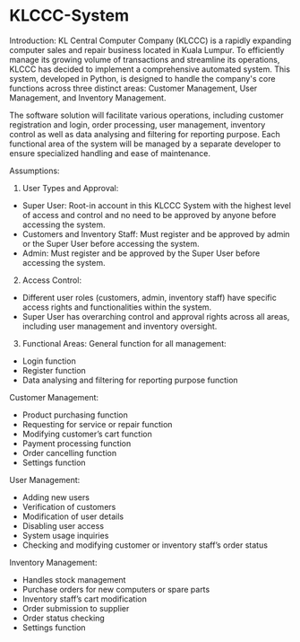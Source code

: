 # KLCCC-System

Introduction:
KL Central Computer Company (KLCCC) is a rapidly expanding computer sales and repair business located in Kuala Lumpur. To efficiently manage its growing volume of transactions and streamline its operations, KLCCC has decided to implement a comprehensive automated system. This system, developed in Python, is designed to handle the company's core functions across three distinct areas: Customer Management, User Management, and Inventory Management.

The software solution will facilitate various operations, including customer registration and login, order processing, user management, inventory control as well as data analysing and filtering for reporting purpose. Each functional area of the system will be managed by a separate developer to ensure specialized handling and ease of maintenance. 

Assumptions:
1.	User Types and Approval:
-	Super User: Root-in account in this KLCCC System with the highest level of access and control and no need to be approved by anyone before accessing the system.
-	Customers and Inventory Staff: Must register and be approved by admin or the Super User before accessing the system.
-	Admin: Must register and be approved by the Super User before accessing the system.

2.	Access Control:
-	Different user roles (customers, admin, inventory staff) have specific access rights and functionalities within the system.
-	Super User has overarching control and approval rights across all areas, including user management and inventory oversight.

3.	Functional Areas:
General function for all management:
-	Login function
-	Register function
-	Data analysing and filtering for reporting purpose function
  
Customer Management:
-	Product purchasing function
-	Requesting for service or repair function
-	Modifying customer’s cart function
-	Payment processing function
-	Order cancelling function
-	Settings function

User Management:
-	Adding new users
-	Verification of customers
-	Modification of user details
-	Disabling user access
-	System usage inquiries
-	Checking and modifying customer or inventory staff’s order status
  
Inventory Management:
-	Handles stock management
-	Purchase orders for new computers or spare parts
-	Inventory staff’s cart modification
-	Order submission to supplier
-	Order status checking
- Settings function

